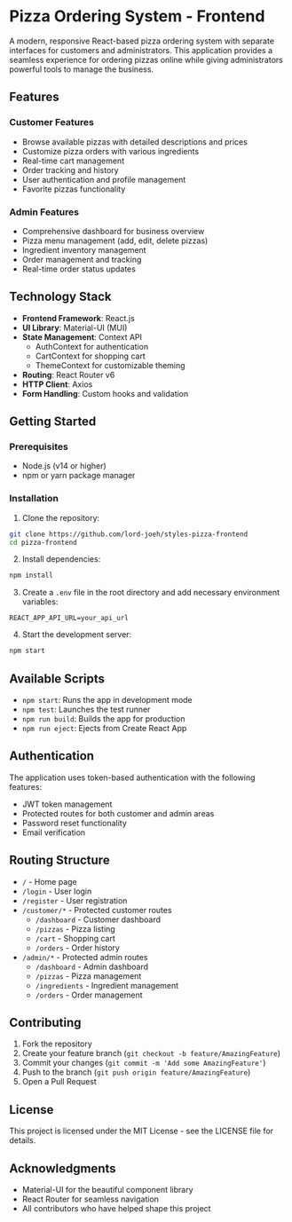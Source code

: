# Pizza Ordering System - Frontend

A modern, responsive React-based pizza ordering system with separate interfaces for customers and administrators. This application provides a seamless experience for ordering pizzas online while giving administrators powerful tools to manage the business.

## Features

### Customer Features
- Browse available pizzas with detailed descriptions and prices
- Customize pizza orders with various ingredients
- Real-time cart management
- Order tracking and history
- User authentication and profile management
- Favorite pizzas functionality

### Admin Features
- Comprehensive dashboard for business overview
- Pizza menu management (add, edit, delete pizzas)
- Ingredient inventory management
- Order management and tracking
- Real-time order status updates

## Technology Stack

- **Frontend Framework**: React.js
- **UI Library**: Material-UI (MUI)
- **State Management**: Context API
  - AuthContext for authentication
  - CartContext for shopping cart
  - ThemeContext for customizable theming
- **Routing**: React Router v6
- **HTTP Client**: Axios
- **Form Handling**: Custom hooks and validation

## Getting Started

### Prerequisites

- Node.js (v14 or higher)
- npm or yarn package manager

### Installation

1. Clone the repository:
```bash
git clone https://github.com/lord-joeh/styles-pizza-frontend
cd pizza-frontend
```

2. Install dependencies:
```bash
npm install
```

3. Create a `.env` file in the root directory and add necessary environment variables:
```env
REACT_APP_API_URL=your_api_url
```

4. Start the development server:
```bash
npm start
```

## Available Scripts

- `npm start`: Runs the app in development mode
- `npm test`: Launches the test runner
- `npm run build`: Builds the app for production
- `npm run eject`: Ejects from Create React App

## Authentication

The application uses token-based authentication with the following features:
- JWT token management
- Protected routes for both customer and admin areas
- Password reset functionality
- Email verification

## Routing Structure

- `/` - Home page
- `/login` - User login
- `/register` - User registration
- `/customer/*` - Protected customer routes
  - `/dashboard` - Customer dashboard
  - `/pizzas` - Pizza listing
  - `/cart` - Shopping cart
  - `/orders` - Order history
- `/admin/*` - Protected admin routes
  - `/dashboard` - Admin dashboard
  - `/pizzas` - Pizza management
  - `/ingredients` - Ingredient management
  - `/orders` - Order management

## Contributing

1. Fork the repository
2. Create your feature branch (`git checkout -b feature/AmazingFeature`)
3. Commit your changes (`git commit -m 'Add some AmazingFeature'`)
4. Push to the branch (`git push origin feature/AmazingFeature`)
5. Open a Pull Request

## License

This project is licensed under the MIT License - see the LICENSE file for details.

## Acknowledgments

- Material-UI for the beautiful component library
- React Router for seamless navigation
- All contributors who have helped shape this project